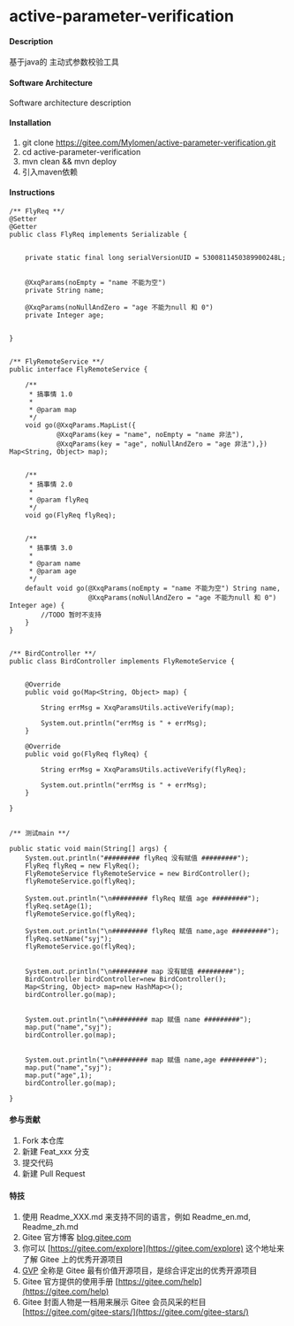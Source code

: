 # active-parameter-verification

#### Description
基于java的 主动式参数校验工具

#### Software Architecture
Software architecture description

#### Installation

1.  git clone https://gitee.com/Mylomen/active-parameter-verification.git
2.  cd  active-parameter-verification
3.  mvn clean && mvn deploy
4.  引入maven依赖

#### Instructions

```aidl
/** FlyReq **/
@Setter
@Getter
public class FlyReq implements Serializable {
 
 
    private static final long serialVersionUID = 5300811450389900248L;
 
 
    @XxqParams(noEmpty = "name 不能为空")
    private String name;
 
    @XxqParams(noNullAndZero = "age 不能为null 和 0")
    private Integer age;
 
 
}
 
 
/** FlyRemoteService **/
public interface FlyRemoteService {
 
    /**
     * 搞事情 1.0
     *
     * @param map
     */
    void go(@XxqParams.MapList({
            @XxqParams(key = "name", noEmpty = "name 非法"),
            @XxqParams(key = "age", noNullAndZero = "age 非法"),}) Map<String, Object> map);
 
 
    /**
     * 搞事情 2.0
     *
     * @param flyReq
     */
    void go(FlyReq flyReq);
 
 
    /**
     * 搞事情 3.0
     *
     * @param name
     * @param age
     */
    default void go(@XxqParams(noEmpty = "name 不能为空") String name,
                    @XxqParams(noNullAndZero = "age 不能为null 和 0") Integer age) {
        //TODO 暂时不支持
    }
}
 
 
/** BirdController **/
public class BirdController implements FlyRemoteService {
 
 
    @Override
    public void go(Map<String, Object> map) {
 
        String errMsg = XxqParamsUtils.activeVerify(map);
 
        System.out.println("errMsg is " + errMsg);
    }
 
    @Override
    public void go(FlyReq flyReq) {
 
        String errMsg = XxqParamsUtils.activeVerify(flyReq);
 
        System.out.println("errMsg is " + errMsg);
    }
 
}
 
 
/** 测试main **/
 
public static void main(String[] args) {
    System.out.println("######### flyReq 没有赋值 #########");
    FlyReq flyReq = new FlyReq();
    FlyRemoteService flyRemoteService = new BirdController();
    flyRemoteService.go(flyReq);
 
    System.out.println("\n######### flyReq 赋值 age #########");
    flyReq.setAge(1);
    flyRemoteService.go(flyReq);
 
    System.out.println("\n######### flyReq 赋值 name,age #########");
    flyReq.setName("syj");
    flyRemoteService.go(flyReq);
 
 
    System.out.println("\n######### map 没有赋值 #########");
    BirdController birdController=new BirdController();
    Map<String, Object> map=new HashMap<>();
    birdController.go(map);
 
 
    System.out.println("\n######### map 赋值 name #########");
    map.put("name","syj");
    birdController.go(map);
 
 
    System.out.println("\n######### map 赋值 name,age #########");
    map.put("name","syj");
    map.put("age",1);
    birdController.go(map);
 
}

```

#### 参与贡献

1.  Fork 本仓库
2.  新建 Feat_xxx 分支
3.  提交代码
4.  新建 Pull Request


#### 特技

1.  使用 Readme\_XXX.md 来支持不同的语言，例如 Readme\_en.md, Readme\_zh.md
2.  Gitee 官方博客 [blog.gitee.com](https://blog.gitee.com)
3.  你可以 [https://gitee.com/explore](https://gitee.com/explore) 这个地址来了解 Gitee 上的优秀开源项目
4.  [GVP](https://gitee.com/gvp) 全称是 Gitee 最有价值开源项目，是综合评定出的优秀开源项目
5.  Gitee 官方提供的使用手册 [https://gitee.com/help](https://gitee.com/help)
6.  Gitee 封面人物是一档用来展示 Gitee 会员风采的栏目 [https://gitee.com/gitee-stars/](https://gitee.com/gitee-stars/)
